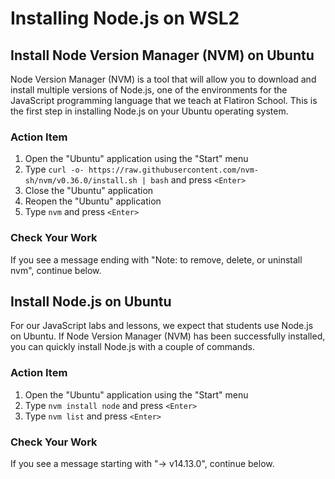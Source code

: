 # Installing Node.js on WSL2

## Install Node Version Manager (NVM) on Ubuntu

Node Version Manager (NVM) is a tool that will allow you to download and install
multiple versions of Node.js, one of the environments for the JavaScript
programming language that we teach at Flatiron School. This is the first step in
installing Node.js on your Ubuntu operating system.

### Action Item

1. Open the "Ubuntu" application using the "Start" menu
2. Type `curl -o- https://raw.githubusercontent.com/nvm-sh/nvm/v0.36.0/install.sh | bash` and press `<Enter>`
3. Close the "Ubuntu" application
4. Reopen the "Ubuntu" application
5. Type `nvm` and press `<Enter>`

### Check Your Work

If you see a message ending with "Note: to remove, delete, or uninstall nvm",
continue below.

## Install Node.js on Ubuntu

For our JavaScript labs and lessons, we expect that students use Node.js on
Ubuntu. If Node Version Manager (NVM) has been successfully installed, you can
quickly install Node.js with a couple of commands.

### Action Item

1. Open the "Ubuntu" application using the "Start" menu
2. Type `nvm install node` and press `<Enter>`
3. Type `nvm list` and press `<Enter>`

### Check Your Work

If you see a message starting with "-> v14.13.0", continue below.
